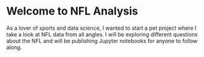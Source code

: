 # Welcome to NFL Analysis

As a lover of sports and data science, I wanted to start a pet project where I take a look at NFL data from all angles. I will be exploring different questions about the NFL
and will be publishing Jupyter notebooks for anyone to follow along. 
